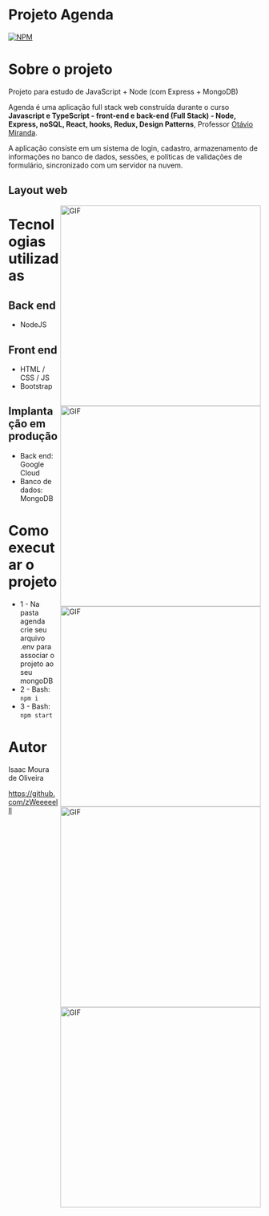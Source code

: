 
 
 
 # Projeto Agenda
[![NPM](https://img.shields.io/npm/l/react)](https://github.com/zWeeeeelll/Projeto-Agenda/blob/main/LICENSE) 

# Sobre o projeto

Projeto para estudo de JavaScript + Node (com Express + MongoDB)

Agenda é uma aplicação full stack web construída durante o curso **Javascript e TypeScript - front-end e back-end (Full Stack) - Node, Express, noSQL, React, hooks, Redux, Design Patterns**, Professor [Otávio Miranda](https://www.udemy.com/course/curso-de-javascript-moderno-do-basico-ao-avancado/ "Curso").

A aplicação consiste em um sistema de login, cadastro, armazenamento de informações no banco de dados, sessões, e políticas de validações de formulário, sincronizado com um servidor na nuvem.

## Layout web

<img align="right" alt="GIF" src="https://github.com/zWeeeeelll/Projeto-Agenda/blob/main/img/Cadastro.gif" width="400px"/>




<img align="right" alt="GIF" src="https://github.com/zWeeeeelll/Projeto-Agenda/blob/main/img/Validacao-casdastro%202.gif" width="400px"/>



<img align="right" alt="GIF" src="https://github.com/zWeeeeelll/Projeto-Agenda/blob/main/img/Validacao.gif" width="400px"/>




<img align="right" alt="GIF" src="https://github.com/zWeeeeelll/Projeto-Agenda/blob/main/img/Login.gif" width="400px"/>



<img align="right" alt="GIF" src="https://github.com/zWeeeeelll/Projeto-Agenda/blob/main/img/Cadastro-usuario.gif" width="400px"/>


# Tecnologias utilizadas
## Back end
- NodeJS
## Front end
- HTML / CSS / JS
- Bootstrap
## Implantação em produção
- Back end: Google Cloud
- Banco de dados: MongoDB

# Como executar o projeto

* 1 - Na pasta agenda crie seu arquivo .env para associar o projeto ao seu mongoDB
* 2 - Bash: `npm i`
* 3 - Bash: `npm start`

# Autor

Isaac Moura de Oliveira

https://github.com/zWeeeeelll
